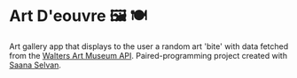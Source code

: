 # Art D'eouvre 🖼 🍽

Art gallery app that displays to the user a random art 'bite' with data fetched from the [Walters Art Museum API](https://api.thewalters.org/). 
Paired-programming project created with [Saana Selvan](https://github.com/HamsaanaS).
